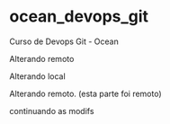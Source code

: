 # ocean_devops_git
Curso de Devops Git - Ocean

Alterando remoto

Alterando local


Alterando remoto. (esta parte foi remoto)

continuando as modifs
